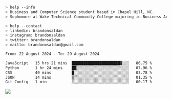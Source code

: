 ````bash
> help --info
> Business and Computer Science student based in Chapel Hill, NC.
> Sophomore at Wake Technical Community College majoring in Business Administration.
````

````bash
> help --contact
> linkedin: brandonsaldan
> instagram: brandonsaldan
> twitter: brandonsaldan
> mailto: brandonmsaldan@gmail.com
````

<!--START_SECTION:waka-->

```txt
From: 22 August 2024 - To: 29 August 2024

JavaScript   15 hrs 21 mins  █████████████████████▓░░░   86.75 %
Python       1 hr 24 mins    ██░░░░░░░░░░░░░░░░░░░░░░░   07.96 %
CSS          40 mins         █░░░░░░░░░░░░░░░░░░░░░░░░   03.78 %
JSON         14 mins         ▒░░░░░░░░░░░░░░░░░░░░░░░░   01.35 %
Git Config   1 min           ░░░░░░░░░░░░░░░░░░░░░░░░░   00.17 %
```

<!--END_SECTION:waka-->

![](https://komarev.com/ghpvc/?username=brandonsaldan&color=6A8AFF)
